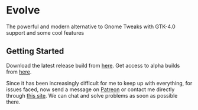 # Evolve

The powerful and modern alternative to Gnome Tweaks with GTK-4.0 support and some cool features

## Getting Started

Download the latest release build from [here](https://sites.google.com/view/evolve-gtk-theme-manager/home).
Get access to alpha builds from [here](https://www.patreon.com/arcnations).

Since it has been increasingly difficult for me to keep up with everything, for issues faced, now send a message on [Patreon](https://patreon.com/arcnations?utm_medium=unknown&utm_source=join_link&utm_campaign=creatorshare_creator&utm_content=copyLink) or contact me directly through [this site](https://arcnations.wixsite.com/nex-apps/blank-4). We can chat and solve problems as soon as possible there.
